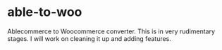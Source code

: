 able-to-woo
===========

Ablecommerce to Woocommerce converter. This is in very rudimentary stages. I will work on cleaning it up and adding features.
